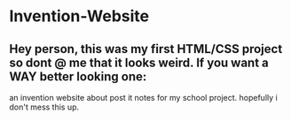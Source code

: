 # Invention-Website

## Hey person, this was my first HTML/CSS project so dont @ me that it looks weird. If you want a WAY better looking one:
an invention website about post it notes for my school project. hopefully i don't mess this up. 
